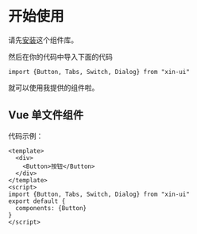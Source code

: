 # 开始使用
请先[安装](#/doc/install)这个组件库。

然后在你的代码中导入下面的代码

```
import {Button, Tabs, Switch, Dialog} from "xin-ui"
```

就可以使用我提供的组件啦。

## Vue 单文件组件

代码示例：

```
<template>
  <div>
    <Button>按钮</Button>
  </div>
</template>
<script>
import {Button, Tabs, Switch, Dialog} from "xin-ui"
export default {
  components: {Button}
}
</script>
```